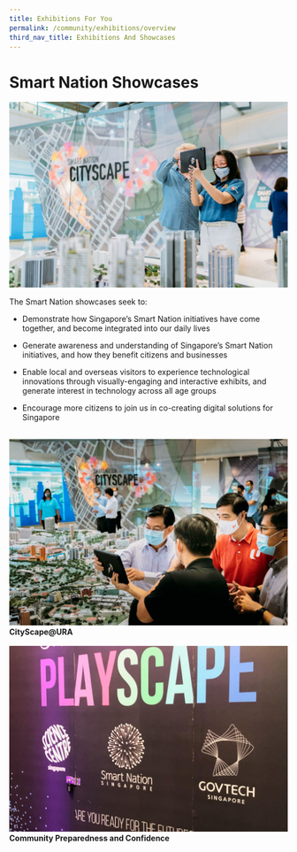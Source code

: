 ```yaml
---
title: Exhibitions For You
permalink: /community/exhibitions/overview
third_nav_title: Exhibitions And Showcases
---
```


# Smart Nation Showcases
![Alt text for image on Isomer site](/images/community/Cityscape-06.jpg)

The Smart Nation showcases seek to:

* Demonstrate how Singapore’s Smart Nation initiatives have come together, and become integrated into our daily lives

* Generate awareness and understanding of Singapore’s Smart Nation initiatives, and how they benefit citizens and businesses

* Enable local and overseas visitors to experience technological innovations through visually-engaging and interactive exhibits, and generate interest in technology across all age groups

* Encourage more citizens to join us in co-creating digital solutions for Singapore

<br>
<div class="row">  
  <div class="col"> 
    <a href="/community/exhibitions/cityscape"><img src="/images/community/Cityscape-01.jpeg"></a><br>
    <div class="header"><b>CityScape@URA</b></div><br>
  </div>
  	<div class="col"> 
      <a href="/community/exhibitions/sn-playscape">  <img src="/images/community/Playscape-coming-soon-02.jpg"></a><br>
      <div class="header"><b>Community Preparedness and Confidence</b></div>  <br>
  </div>
 </div>

